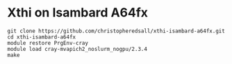# Xthi on Isambard A64fx

```ShellSession
git clone https://github.com/christopheredsall/xthi-isambard-a64fx.git
cd xthi-isambard-a64fx
module restore PrgEnv-cray
module load cray-mvapich2_noslurm_nogpu/2.3.4
make
```
